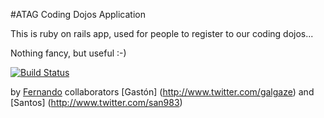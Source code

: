 #ATAG Coding Dojos Application

This is ruby on rails app, used for people to register to our coding dojos...

Nothing fancy, but useful :-)

[![Build Status](https://secure.travis-ci.org/fdibartolo/CodingDojo.png)](http://travis-ci.org/fdibartolo/CodingDojo)

by [Fernando](http://www.twitter.com/fdibartolo) 
collaborators [Gastón] (http://www.twitter.com/galgaze)
and [Santos] (http://www.twitter.com/san983)
 
